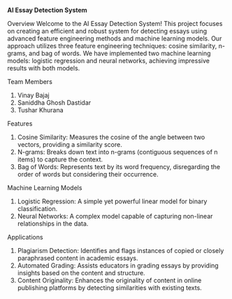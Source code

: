 **AI Essay Detection System**

Overview
Welcome to the AI Essay Detection System! This project focuses on creating an efficient and robust system for detecting essays using advanced feature engineering methods and machine learning models. Our approach utilizes three feature engineering techniques: cosine similarity, n-grams, and bag of words. We have implemented two machine learning models: logistic regression and neural networks, achieving impressive results with both models.

Team Members
1. Vinay Bajaj
2. Saniddha Ghosh Dastidar
3. Tushar Khurana

Features
1. Cosine Similarity: Measures the cosine of the angle between two vectors, providing a similarity score.
2. N-grams: Breaks down text into n-grams (contiguous sequences of n items) to capture the context.
3. Bag of Words: Represents text by its word frequency, disregarding the order of words but considering their occurrence.

Machine Learning Models
1. Logistic Regression: A simple yet powerful linear model for binary classification.
2. Neural Networks: A complex model capable of capturing non-linear relationships in the data.

Applications
1. Plagiarism Detection: Identifies and flags instances of copied or closely paraphrased content in academic essays.
2. Automated Grading: Assists educators in grading essays by providing insights based on the content and structure.
3. Content Originality: Enhances the originality of content in online publishing platforms by detecting similarities with existing texts.
